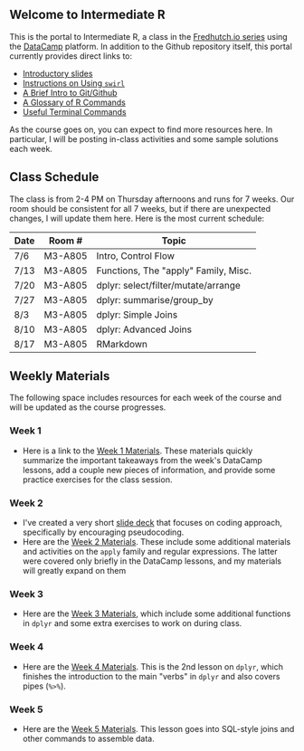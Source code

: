 ## Welcome to Intermediate R

This is the portal to Intermediate R, a class in the [Fredhutch.io series](http://www.fredhutch.io) using the [DataCamp](https://www.datacamp.com) platform. In addition to the Github repository itself, this portal currently provides direct links to:

- [Introductory slides](https://marichards.github.io/FH_intermediate_R/Intermediate_R_Intro.html)
- [Instructions on Using ```swirl```](https://marichards.github.io/FH_intermediate_R/User_Guides/Using_swirl.html)
- [A Brief Intro to Git/Github](https://marichards.github.io/FH_intermediate_R/User_Guides/Intro_to_Github.html)
- [A Glossary of R Commands](https://marichards.github.io/FH_intermediate_R/R_Glossary.html)
- [Useful Terminal Commands](https://marichards.github.io/FH_intermediate_R/Terminal_Commands.html)

As the course goes on, you can expect to find more resources here. In particular, I will be posting in-class activities and some sample solutions each week. 

## Class Schedule

The class is from 2-4 PM on Thursday afternoons and runs for 7 weeks. Our room  should be consistent for all 7 weeks, but if there are unexpected changes, I will update them here. Here is the most current schedule:

Date |  Room # | Topic
---- | -------- | ---------
7/6 | M3-A805 | Intro, Control Flow
7/13 | M3-A805 | Functions, The "apply" Family, Misc.
7/20 | M3-A805 | dplyr: select/filter/mutate/arrange
7/27 | M3-A805 | dplyr: summarise/group_by
8/3 | M3-A805 | dplyr: Simple Joins
8/10 | M3-A805 | dplyr: Advanced Joins
8/17 | M3-A805 | RMarkdown

## Weekly Materials

The following space includes resources for each week of the course and will be updated as the course progresses. 

### Week 1 

- Here is a link to the [Week 1 Materials](https://marichards.github.io/FH_intermediate_R/Week_1/Week_1_Materials.html). These materials quickly summarize the important takeaways from the week's DataCamp lessons, add a couple new pieces of information, and provide some practice exercises for the class session. 

### Week 2

- I've created a very short [slide deck](https://marichards.github.io/FH_intermediate_R/Week_2/Week_2_Slides.html) that focuses on coding approach, specifically by encouraging pseudocoding. 
- Here are the [Week 2 Materials](https://marichards.github.io/FH_intermediate_R/Week_2/Week_2_Materials.html). These include some additional materials and activities on the `apply` family and regular expressions. The latter were covered only briefly in the DataCamp lessons, and my materials will greatly expand on them

### Week 3
- Here are the [Week 3 Materials](https://marichards.github.io/FH_intermediate_R/Week_3/Week_3_Materials.html), which include some additional functions in `dplyr` and some extra exercises to work on during class. 

### Week 4
- Here are the [Week 4 Materials](https://marichards.github.io/FH_intermediate_R/Week_4/Week_4_Materials.html). This is the 2nd lesson on `dplyr`, which finishes the introduction to the main "verbs" in `dplyr` and also covers pipes (`%>%`).

### Week 5
- Here are the [Week 5 Materials](https://marichards.github.io/FH_intermediate_R/Week_5/Week_5_Materials.html). This lesson goes into SQL-style joins and other commands to assemble data.
